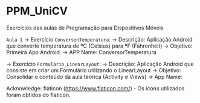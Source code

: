 # PPM_UniCV
Exercícios das aulas de Programação para Dispositivos Móveis

`Aula 1`
-> Exercício `ConversonTemperatura`: 
    -> Descrição: Aplicação Android que converte temperatura de ºC (Celsius) para ºF (Fahrenheit) 
    -> Objetivo: Primeira App Android.
    -> APP Name: ConversorTemperatura

-> Exercício `Formulario_LinearLayout`: 
    -> Descrição: Aplicação Android que consiste em criar um Formulário utilizando o LinearLayout
    -> Objetivo: Consolidar o conteúdo da aula teórica (Activity e Views)
    -> App Name: 

Acknowledge:
flaticon (https://www.flaticon.com/) - Os icons utilizados foram obtidos do flaticon. 
